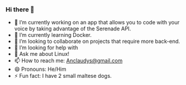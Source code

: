 ### Hi there 👋


- 🔭 I’m currently working on an app that allows you to code with your voice by taking advantage of the Serenade API. 
- 🌱 I’m currently learning Docker. 
- 👯 I’m looking to collaborate on projects that require more back-end.
- 🤔 I’m looking for help with
- 💬 Ask me about Linux!
- 📫 How to reach me: Anclaudys@gmail.com
- 😄 Pronouns: He/Him
- ⚡ Fun fact:  I have 2 small maltese dogs. 

